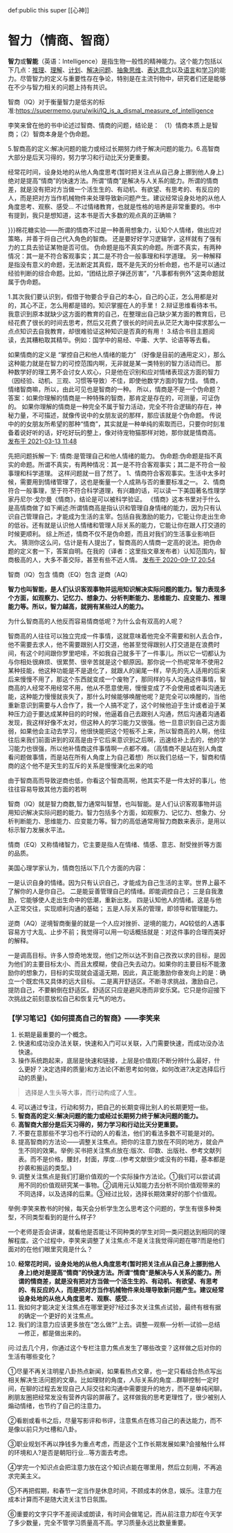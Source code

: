 def:public this super [[心神]]


# 智力（情商、智商）

**智力**或**智能**（英语：Intelligence）是指生物一般性的精神能力。这个能力包括以下几点：[推理](https://zh.wikipedia.org/wiki/%E6%8E%A8%E7%90%86 "推理")、[理解](https://zh.wikipedia.org/wiki/%E7%90%86%E8%A7%A3 "理解")、[计划](https://zh.wikipedia.org/wiki/%E8%AE%A1%E5%88%92 "计划")、[解决问题](https://zh.wikipedia.org/wiki/%E8%A7%A3%E5%86%B3%E9%97%AE%E9%A2%98 "解决问题")、[抽象思维](https://zh.wikipedia.org/w/index.php?title=%E6%8A%BD%E8%B1%A1%E6%80%9D%E7%BB%B4&action=edit&redlink=1 "抽象思维（页面不存在）")、[表达意念](https://zh.wikipedia.org/w/index.php?title=%E8%A1%A8%E8%BE%BE%E6%84%8F%E5%BF%B5&action=edit&redlink=1 "表达意念（页面不存在）")以及[语言](https://zh.wikipedia.org/wiki/%E8%AF%AD%E8%A8%80 "语言")和[学习](https://zh.wikipedia.org/wiki/%E5%AD%A6%E4%B9%A0 "学习")的能力。尽管智力的定义与重要性存在争论，特别是在主流刊物中，研究者们还是能够在不少与智力相关的问题上持有共识。

智商（IQ）对于衡量智力是低劣的标准:https://supermemo.guru/wiki/IQ_is_a_dismal_measure_of_intelligence 

李笑来曾在他的书中论述过智商、情商的问题，结论是： 
（1）情商本质上是智商；（2）智商本身是个伪命题。

5.智商高的定义:解决问题的能力或经过长期努力终于解决问题的能力。6.高智商大部分是后天习得的，努力学习和行动比天分更重要。 

经常花时间，设身处地的从他人角度思考(暂时把关注点从自己身上挪到他人身上)绝对是提高“情商”的快速方法。所谓“情商”是解决与人关系的能力。所谓的情商差，就是没有把对方当做一个活生生的、有动机、有欲望、有思考的、有反应的人，而是把对方当作机械物件来处理导致新问题产生。建议经常设身处地的从他人角度思考、观察、感受… 
不过情绪教育，也就是性格的培养是非常重要的。书中有提到，我只是想知道，这本书是否大多数的观点真的正确嘛？

}}}棉花糖实验——所谓的情商不过是一种善用想象力，认知个人情绪，做出应对策略，并善于将自己代入角色的智商。
还是要好好学习逻辑学，这样就有了强有力的工具去验证某物是否可信。
伪命题是指不真实的命题。所谓不真实，有两种情况：其一是不符合客观事实；其二是不符合一般事理和科学道理。 另一种解释是指没有意义的命题，无法断定其真假，既不是先天的分析命题，也不是可以通过经验判断的综合命题。比如，“团结比原子弹还厉害”，“凡事都有例外”这类命题就属于伪命题。 

1.其次我们要认识到，假借于物要合乎自己的本心，自己的心正，怎么用都是对的，其心不正，怎么用都是错的。知识掌握在人的手里！ 
2.辩证思维看待本书。我意识到原本就缺少这方面的教育的自己，在整理出自己缺少某方面的教育后，已经花费了很长的时间去思考，然后又花费了很长的时间去从茫茫大海中探求那么一点点知识去自我教育，却很难验证这种知识是否真的有用！ 
3.结合书目主题阅读，去其糟粕取其精华。例如：国学中的易经、中庸、大学、论语等等去看。 



如果情商的定义是 “掌控自己和他人情绪的能力” （好像是目前的通用定义），那么这种能力就是在智力的可控范围内啊，无非就是某一类特别的智力活动而已。
那种数学好的理工男不会讨女人欢心，只是他在识别和应对情绪表现这方面的智力（因经验、动机、三观、习惯等导致）不佳，即使他数学方面的智力佳。
情商，情绪智商嘛，所以，由此可见也是智商的一种。
所以，情商是不是一个伪命题？
答案：如果你理解的情商是一种特殊的智商，那肯定是存在的，可测量，可证伪的。
如果你理解的情商是一种完全不属于智力活动，完全不符合逻辑的存在，神秘力量，不可描述，就像传说中的女朋友说的那样，那应该就是个伪命题。
传说中的的女朋友所希望的那种“情商”，其实就是一种单纯的索取而已，只要你时刻准备着说好听的话，好吃好玩的整上，像对待宠物猫那样对她，那你就是情商高。
[发布于 2021-03-13 11:48](https://www.zhihu.com/question/421578187/answer/1777460124) 

先把问题拆解一下:
情商:是管理自己和他人情绪的能力。
伪命题:伪命题是指不真实的命题。所谓不真实，有两种情况：其一是不符合客观事实；其二是不符合一般事理和科学道理。
这样问题就一目了然了。
1、情商符合客观事实。生活中太多时候，需要用到情绪管理了，这也是衡量一个人成熟与否的重要标准之一。
2、情商符合一般事理，至于符不符合科学道理，有兴趣的话，可以读一下美国著名性理学家丹尼尔·戈尔曼《情商》，结论是可以被科学验证。
《情商》这本书里对于什么是高情商做了如下阐述:所谓情商高是指认识和管理自身情绪的能力，因为只有认识自己管理自己，才能成为生活的主宰。包括自我激励的能力，它能让你走出生命的低谷。还有就是认识他人情绪和管理人际关系的能力，它能让你在跟人打交道的时候更顺利。
综上所述，情商不仅不是伪命题，而且对我们的生活事业影响巨大。
猜测你这么问，估计是有人提出了，智商高的人情商一定高的说法。把伪命题的定义套一下，答案自明。在我的（译者：这里指文章发布者）认知范围内，智商极高的人，大多不善交际，甚至有些不近人情。
[发布于 2020-09-17 20:54](https://www.zhihu.com/question/421578187/answer/1478722514)





智商（IQ）包含 情商（EQ）包含 逆商（AQ）

**智力也叫智能，是人们认识客观事物并运用知识解决实际问题的能力。智力表现多个方面，如观察力、记忆力、想象力、分析判断能力、思维能力、应变能力、推理能力等。所以，智力越高，就拥有某些过人的能力。**

为什么智商高的人他反而容易情商低呢？为什么会有双高的人呢？

智商高的人往往可以独立完成一件事情，这就意味着他完全不需要和别人去合作，他不需要去求人，他不需要跟别人打交道，他甚至觉得跟别人打交道是在浪费时间，有这个时间跟你罗里吧嗦，不如我自己就多干了一件事儿。所以它一切都认为与你相处很麻烦、很累赘、很辛苦就是这个额原因。那你说一个热呢常年不使用2某种技能，他这种功能是不是退化了，就跟人的阑尾一样，早先的先人适用的后来后来慢慢不用了，那这个东西就变成一个废物了，那同样的与人沟通这件事情，智商高的人经常不用经常不用，他从不愿意使用，慢慢变成了不会使用或者叫沟通无能，这种能力慢慢就丧失了，那什么时候能够唤醒他呢？是完全可以唤醒的，当他重新意识到需要与人合作了，我一个人搞不定了，这个时候他迫于生计或者迫于某种压力迫于要达成某种目的的时候，他逼着自己去跟别人沟通，然后沟通着沟通着发现，我这样好像不太对，但这种人的学习能力又很强。他一旦意识到自己这方面弱，如果他会主动去学习，他很快能把这个短板不上来，所以智商高的人啊，他往往后来我们前面讲到的双高是由于它后来意识到之后啊，迅速给补上去的，他的学习能力也很强，所以他补情商这件事情啊一点都不难。（高情商不是站在别人角度看问题做事情，而是站在所有人角度上为自己着想）所以我们总结一下，智商和情商的这个他不是天生的互斥的关系是慢慢演化出来的哈

由于智商高而导致逆商也低，你看这个智商高啊，他其实不是一件太好的事儿，他往往容易导致其他方面的若啊

智商（IQ）就是智力商数,智力通常叫智慧，也叫智能。是人们认识客观事物并运用知识解决实际问题的能力。智力包括多个方面，如观察力、记忆力、想象力、分析判断能力、思维能力、应变能力等。智力的高低通常用智力商数来表示，是用以标示智力发展水平法。

情商（EQ）又称情绪智力，它主要是指人在情绪、情感、意志、耐受挫折等方面的品质。

美国心理学家认为，情商包括以下几个方面的内容：

一是认识自身的情绪。因为只有认识自己，才能成为自己生活的主宰。世界上最不了解你的人是你自己。
二是能妥善管理自己的情绪。即能调控自己；
三是自我激励，它能够使人走出生命中的低潮，重新出发。
四是认知他人的情绪。这是与他人正常交往，实现顺利沟通的基础；
五是人际关系的管理，即领导和管理能力。


逆商（AQ）逆境智商衡量的就是一个人应对挫折、逆境的能力，AQ较低的人遇事容易方寸大乱、止步不前；我觉得可以用一句话概括就是：对这件事的合理而美好的解释。

一是调高目标。许多人惊奇地发现，他们之所以达不到自己孜孜以求的目标，是因为他们的主要目标太小、而且太模糊，使自己失去动力。如果你的主要目标不能激励你的想象力，目标的实现就会遥遥无期，因此，真正能激励你奋发向上的是：确立一个既宏伟又具体的远大目标。
 二是离开舒适区。不断寻求挑战，激励自己，提防自己，不要躺倒在舒适区。舒适区只应是避风港而非安乐窝。它只是你迎接下次挑战之前刻意放松自己和恢复元气的地方。

### 【学习笔记】《如何提高自己的智商》——李笑来

1. 长期是最重要的一个概念。
2. 快速和成功没办法关联，快速和入门可以关联，入门需要快速，而成功没办法快速。
3. 操作系统跑起来，底层是快速和链接，上层是价值观(不断分辨什么最好，什么更好？决定选择的质量)和方法论(不断思考如何做，如何改进?决定选择后行动的质量)。

> 选择是人生头等大事，而行动构成了人生。

4. 可以通过专注，行动和努力，把自己的长期变得比别人的长期更短一些。
5. **智商高的定义:解决问题的能力或经过长期努力终于解决问题的能力。**
6. **高智商大部分是后天习得的，努力学习和行动比天分更重要。**
7. 不要在意那些不学习也不行动的人的看法，他们的看法多数不可能是对的。
8. 提高智商的方法论——调整关注焦点。把你的注意力放在不同的地方，就会产生不同的效果。举例:买书把关注焦点放在:版次、印数、出版社、参考文献列表。而不是价格，腰封，封面，厚度…(参考文献很少或没有的书籍，基本都是抄袭和搬运的类型。)
9. 调整关注焦点是我们打磨价值观的一个实际操作方法论。①我们可以尝试调用不同的价值观研究某一事物。②调用元认知能力去分析不同价值观带来的不同选择，以及选择的后果。③经过比较，选择长期效果好的那个价值观。

举例:李笑来教书的时候，每天会分析学生怎么思考这个问题的，学生有很多种类型，不同类型看到的是什么样子?

一个老师是否会讲课，就看他是否能让不同种类的学生对同一类问题达到相同的理解程度。这个过程中，李笑来调整了关注焦点:不是关注我觉得问题在哪?而是他们面对的在他们眼里究竟是什么？

10. **经常花时间，设身处地的从他人角度思考(暂时把关注点从自己身上挪到他人身上)绝对是提高“情商”的快速方法。所谓“情商”是解决与人关系的能力。所谓的情商差，就是没有把对方当做一个活生生的、有动机、有欲望、有思考的、有反应的人，而是把对方当作机械物件来处理导致新问题产生。建议经常设身处地的从他人角度思考、观察、感受…**
11. 我如何才能决定关注焦点在哪里更好?经过多次关注焦点试验，最终有根有据的确定一个更好的关注焦点。
12. 我们的注意力应该更多放在“怎么做?”上去。调整—观察—分析—试验—总结—修正，都是做出来的。

问:过去几个月，你通过这个专栏注意力焦点发生了哪些改变？这样做之后对你的生活有哪些变化？

①尽量不再关注明星八卦热点新闻，如果看热点文章，也一定只看结合热点写出相关解决生活问题的文章。比如理财的角度，人际关系的角度…群聊控制一定时间，在聊的过程去发现自己人际交往和沟通中需要提升的地方，而不是单纯闲聊。刷朋友圈把经常发没有营养内容的屏蔽了。这样做我的思考更理性了，很少被别人煽动情绪，也节约了自己的注意力。

②看剧或看书之后，尽量写影评和书评，注意焦点在练习自己的表达能力，而不是像以前只为吐槽和八卦。

③职业规划不再以挣钱多为重点考虑，而是这个工作长期发展如果?会接触什么样的环境和人?是否是朝阳行业…等方面去考虑。

④学完一个知识点会把注意力放在这个知识点能在哪里用，然后立刻用，不再追求完美主义。

⑤不再把假期，和春节一定当作是休息时间，不顾成本的休息，娱乐。注意力在成本计算而不是随大流关注节日氛围。

⑥重要的文字只字不差阅读或朗读，有时间会做笔记，而从前注意力却在今天学了多少数量，完全不管学习质量高不高。学习质量永远比数量重要。